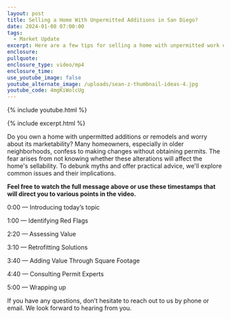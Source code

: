 ```yaml
---
layout: post
title: Selling a Home With Unpermitted Additions in San Diego?
date: 2024-01-08 07:00:00
tags:
  - Market Update
excerpt: Here are a few tips for selling a home with unpermitted work done to it.
enclosure:
pullquote:
enclosure_type: video/mp4
enclosure_time:
use_youtube_image: false
youtube_alternate_image: /uploads/sean-z-thumbnail-ideas-4.jpg
youtube_code: 4mgKiWolcUg
---
```

{% include youtube.html %}

{% include excerpt.html %}

Do you own a home with unpermitted additions or remodels and worry about its marketability? Many homeowners, especially in older neighborhoods, confess to making changes without obtaining permits. The fear arises from not knowing whether these alterations will affect the home's sellability. To debunk myths and offer practical advice, we'll explore common issues and their implications.

**Feel free to watch the full message above or use these timestamps that will direct you to various points in the video.**

0:00 — Introducing today’s topic

1:00 — Identifying Red Flags

2:20 — Assessing Value

3:10 — Retrofitting Solutions

3:40 — Adding Value Through Square Footage

4:40 — Consulting Permit Experts

5:00 — Wrapping up

If you have any questions, don’t hesitate to reach out to us by phone or email. We look forward to hearing from you.
